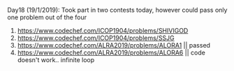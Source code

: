 Day18 (19/1/2019): 
Took part in two contests today, however could pass only one problem out of the four
1. https://www.codechef.com/ICOP1904/problems/SHIVIGOD
2. https://www.codechef.com/ICOP1904/problems/SSJG
3. https://www.codechef.com/ALRA2019/problems/ALORA1 || passed
4. https://www.codechef.com/ALRA2019/problems/ALORA6 || code doesn't work.. infinite loop